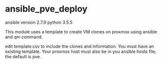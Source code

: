# ansible_pve_deploy
ansible version 2.7.9
python 3.5.5

This module uses a template to create VM clones on proxmox using ansible and qm command.

edit template.csv to include the clones and information. You must have an existing template. Your proxmox host must also be in you ansible hosts file; the default is pve.
